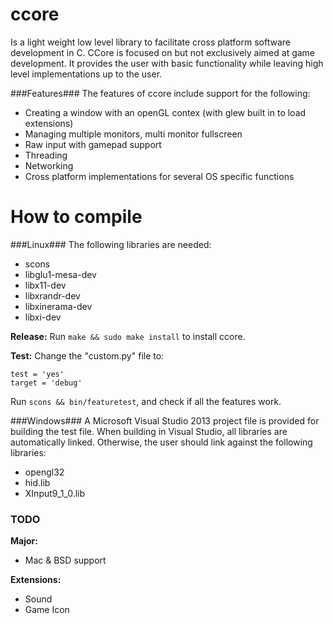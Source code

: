 ccore
=====

Is a light weight low level library to facilitate cross platform software development in C. CCore is focused on but not exclusively aimed at game development. It provides the user with basic functionality while leaving high level implementations up to the user.

###Features###
The features of ccore include support for the following:
- Creating a window with an openGL contex (with glew built in to load extensions)
- Managing multiple monitors, multi monitor fullscreen
- Raw input with gamepad support
- Threading
- Networking
- Cross platform implementations for several OS specific functions

How to compile
==============
###Linux###
The following libraries are needed:
- scons
- libglu1-mesa-dev
- libx11-dev
- libxrandr-dev
- libxinerama-dev
- libxi-dev

**Release:**
Run `make && sudo make install` to install ccore.

**Test:**
Change the "custom.py" file to:

<pre><code>test = 'yes'<br\>
target = 'debug'
</code></pre>

Run <code>scons && bin/featuretest</code>, and check if all the features work.

###Windows###
A Microsoft Visual Studio 2013 project file is provided for building the test file.
When building in Visual Studio, all libraries are automatically linked. Otherwise, the user should link against the following libraries:
- opengl32
- hid.lib
- XInput9_1_0.lib

### TODO ###
**Major:**
- Mac & BSD support

**Extensions:**
- Sound
- Game Icon
